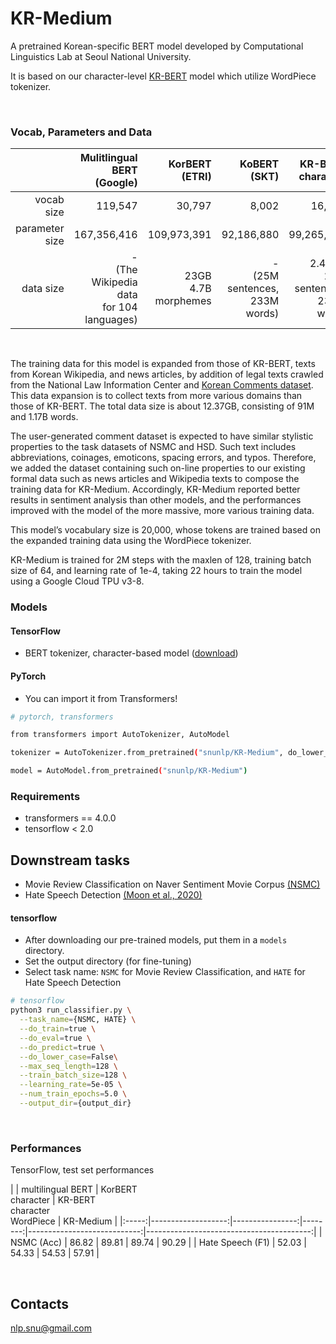# KR-Medium

A pretrained Korean-specific BERT model developed by Computational Linguistics Lab at Seoul National University.

It is based on our character-level [KR-BERT](https://github.com/snunlp/KR-BERT) model which utilize WordPiece tokenizer.

<br>

### Vocab, Parameters and Data

|                |                              Mulitlingual BERT<br>(Google) |                KorBERT<br>(ETRI) |                              KoBERT<br>(SKT) |                       KR-BERT character |                   KR-Medium |
| -------------: | ---------------------------------------------: | ---------------------: | ----------------------------------: | -------------------------------------: | -------------------------------------: |
|     vocab size |                                        119,547 |                 30,797 |                               8,002 |                                 16,424 |                                 20,000 |
| parameter size |                                    167,356,416 |            109,973,391 |                          92,186,880 |                             99,265,066 |                             102,015,010 |
|      data size | -<br>(The Wikipedia data<br>for 104 languages) | 23GB<br>4.7B morphemes | -<br>(25M sentences,<br>233M words) | 2.47GB<br>20M sentences,<br>233M words | 12.37GB<br>91M sentences,<br>1.17B words |


<br>

The training data for this model is expanded from those of KR-BERT, texts from Korean Wikipedia, and news articles, by addition of legal texts crawled from the National Law Information Center and [Korean Comments dataset](https://www.kaggle.com/junbumlee/kcbert-pretraining-corpus-korean-news-comments). This data expansion is to collect texts from more various domains than those of KR-BERT. The total data size is about 12.37GB, consisting of 91M and 1.17B words.

The user-generated comment dataset is expected to have similar stylistic properties to the task datasets of NSMC and HSD. Such text includes abbreviations, coinages, emoticons, spacing errors, and typos. Therefore, we added the dataset containing such on-line properties to our existing formal data such as news articles and Wikipedia texts to compose the training data for KR-Medium. Accordingly, KR-Medium reported better results in sentiment analysis than other models, and the performances improved with the model of the more massive, more various training data.

This model’s vocabulary size is 20,000, whose tokens are trained based on the expanded training data using the WordPiece tokenizer.

KR-Medium is trained for 2M steps with the maxlen of 128, training batch size of 64, and learning rate of 1e-4, taking 22 hours to train the model using a Google Cloud TPU v3-8.


### Models

#### TensorFlow

* BERT tokenizer, character-based model ([download](https://drive.google.com/file/d/1OWXGqr2Z2PWD6ST3MsFmcjM8c2mr8PkE/view?usp=sharing))

#### PyTorch

* You can import it from Transformers!

```sh
# pytorch, transformers

from transformers import AutoTokenizer, AutoModel

tokenizer = AutoTokenizer.from_pretrained("snunlp/KR-Medium", do_lower_case=False)

model = AutoModel.from_pretrained("snunlp/KR-Medium")

```


### Requirements

- transformers == 4.0.0
- tensorflow < 2.0


## Downstream tasks

* Movie Review Classification on Naver Sentiment Movie Corpus [(NSMC)](https://github.com/e9t/nsmc)
* Hate Speech Detection [(Moon et al., 2020)](https://github.com/kocohub/korean-hate-speech)


#### tensorflow

* After downloading our pre-trained models, put them in a `models` directory.
* Set the output directory (for fine-tuning)
* Select task name: `NSMC` for Movie Review Classification, and `HATE` for Hate Speech Detection


```sh
# tensorflow
python3 run_classifier.py \
  --task_name={NSMC, HATE} \
  --do_train=true \
  --do_eval=true \
  --do_predict=true \
  --do_lower_case=False\
  --max_seq_length=128 \
  --train_batch_size=128 \
  --learning_rate=5e-05 \
  --num_train_epochs=5.0 \
  --output_dir={output_dir}
```

<br>

### Performances

TensorFlow, test set performances


|       | multilingual BERT | KorBERT<br>character | KR-BERT<br>character<br>WordPiece | KR-Medium |
|:-----:|-------------------:|----------------:|--------:|----------------------------:|-----------------------------------------:|
| NSMC (Acc) |  86.82   | 89.81  | 89.74 | 90.29 |
| Hate Speech (F1) | 52.03 | 54.33 | 54.53 | 57.91 |




<br>

## Contacts

nlp.snu@gmail.com



